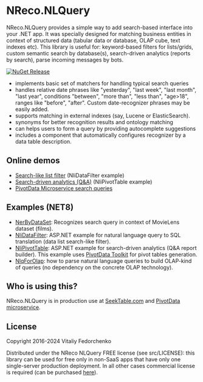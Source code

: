 # NReco.NLQuery

NReco.NLQuery provides a simple way to add search-based interface into your .NET app. It was specially designed for matching business entities in context of structured data (tabular data or database, OLAP cube, text indexes etc). This library is useful for: keyword-based filters for lists/grids, custom semantic search by database(s), search-driven analytics (reports by search), parse incoming messages by bots.

[![NuGet Release](https://img.shields.io/nuget/v/NReco.NLQuery.svg)](https://www.nuget.org/packages/NReco.NLQuery/)

* implements basic set of matchers for handling typical search queries
* handles relative date phrases like "yesterday", "last week", "last month", "last year", conditions "between", "more than", "less than", "age>18", ranges like "before", "after". Custom date-recognizer phrases may be easily added.
* supports matching in external indexes (say, Lucene or ElasticSearch).
* synonyms for better recognition results and ontology matching
* can helps users to form a query by providing autocomplete suggestions
* includes a component that automatically configures recognizer by a data table description.

## Online demos

* [Search-like list filter](http://nlquery.nrecosite.com/) (NliDataFilter example)
* [Search-driven analytics (Q&A)](http://nlquery.nrecosite.com/Pivot/SearchDrivenReportBuilder) (NliPivotTable example)
* [PivotData Microservice search queries](http://pivotdataservice.nrecosite.com/pivotdataservice/search-driven-analytics-nlq.html)

## Examples (NET8)

* [NerByDataSet](https://github.com/nreco/nlquery/tree/master/examples/NReco.NLQuery.Examples.NerByDataset): Recognizes search query in context of MovieLens dataset (films).
* [NliDataFilter](https://github.com/nreco/nlquery/tree/master/examples/NReco.NLQuery.Examples.NliDataFilter): ASP.NET example for natural language query to SQL translation (data list search-like filter).
* [NliPivotTable](https://github.com/nreco/nlquery/tree/master/examples/NReco.NLQuery.Examples.NliPivotTable): ASP.NET example for search-driven analytics (Q&A report builder). This example uses [PivotData Toolkit](https://www.nrecosite.com/pivot_data_library_net.aspx) for pivot tables generation.
* [NlqForOlap](https://github.com/nreco/nlquery/tree/master/examples/NReco.NLQuery.Examples.NlqForOlap): how to parse natural language queries to build OLAP-kind of queries (no dependency on the concrete OLAP technology).


## Who is using this?
NReco.NLQuery is in production use at [SeekTable.com](https://www.seektable.com/) and [PivotData microservice](https://www.nrecosite.com/pivotdata_service.aspx).


## License
Copyright 2016-2024 Vitaliy Fedorchenko

Distributed under the NReco NLQuery FREE license (see src/LICENSE): this library can be used for free only in non-SaaS apps that have only one single-server production deployment.
In all other cases commercial license is required (can be purchased [here](https://www.nrecosite.com/nlp_ner_net.aspx)).

